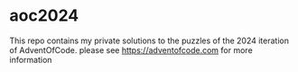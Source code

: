 # aoc2024
This repo contains my private solutions to the puzzles of the 2024 iteration of AdventOfCode.
please see https://adventofcode.com for more information
